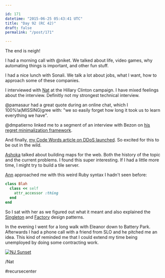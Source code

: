 ```yaml
---

id: 171
datetime: "2015-06-25 05:43:41 UTC"
title: "Day 92 (RC 42)"
draft: false
permalink: "/post/171"

---
```


The end is neigh! 

I had a morning call with @niket. We talked about life, video games, why automating things is important, and other fun stuff.

I had a nice lunch with Sonali. We talk a lot about jobs, what I want, how to approach some of these companies.

I interviewed with [Nat](http://www.natthew.org/) at the Hillary Clinton campaign. I have mixed feelings about the interview. Definitly not my strongest technical interview.

@pamasaur had a great quote during an online chat, which I 100%!a(MISSING)gree with: "we so easily forget how long it took us to learn everything we have". 

@dmpatierno linked me to a segment of an interview with Bezon on [his regret minimalization framework](https://youtu.be/jwG_qR6XmDQ).

And finally, [my Code Words article on DDoS launched](https://codewords.recurse.com/issues/three/ddos-and-you). So excited for this to be out in the wild.

[Ashoka](https://twitter.com/ashokafinley) talked about building maps for the web. Both the history of the topic and the current problems. I found this super interesting. If I had a little more time, I might try to build a tile server.

[Ann](https://twitter.com/anyharder) approached me with this weird Ruby syntax I hadn't seen before:

```ruby
class Blah
  class << self
    attr_accessor :thing
  end
end
```

So I sat with her as we figured out what it meant and also explained the [Singleton](https://en.wikipedia.org/wiki/Singleton_pattern) and [Factory](https://en.wikipedia.org/wiki/Factory_method_pattern) design patterns. 

In the evening I went for a long walk with Eleanor down to Battery Park. Afterwards I had a phone call with a friend from SLO and he pitched me an idea. This kind of reminded me that I could extend my time being unemployed by doing some contracting work.

<a href="https://www.flickr.com/photos/icco/19137985455" title="NJ Sunset by Nat Welch, on Flickr"><img src="https://c1.staticflickr.com/1/549/19137985455_1facefccfd_b.jpg" alt="NJ Sunset"></a>

/Nat

#recursecenter

